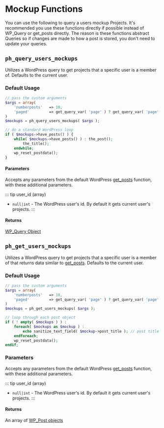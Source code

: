 # Mockup Functions

You can use the following to query a users mockup Projects. It's recommended you use these functions directly if possible 
instead of WP_Query or get_posts directly. The reason is these functions abstract Queries so if changes are made to how 
a post is stored, you don't need to update your queries.

## `ph_query_users_mockups` <Badge text="3.0.0+" vertical="middle"/>
Utilizes a WordPress query to get projects that a specific user is a member of. Defaults to the current user.

### Default Usage
``` php
// pass the custom arguments
$args = array(
	'numberposts'   => 10,
	'paged'         => get_query_var( 'page' ) ? get_query_var( 'page' ) : 1,
)
$mockups = ph_query_users_mockups( $args );

// do a standard WordPress loop
if ( $mockups->have_posts() ) {
    while( $mockups->have_posts() ) : the_post();
        the_title();
    endwhile;
    wp_reset_postdata();
}
```
#### Parameters
Accepts any parameters from the default WordPress [get_posts](https://codex.wordpress.org/Template_Tags/get_posts) function, with these additional parameters.

::: tip user_id (array)
- `null|int` - The WordPress user's id. By default it gets current user's projects.
:::

#### Returns 
[WP_Query Object](https://codex.wordpress.org/Class_Reference/WP_Query)

## `ph_get_users_mockups` <Badge text="3.0.0+" vertical="middle"/>
Utilizes a WordPress query to get projects that a specific user is a member of that returns data similar to [get_posts](https://codex.wordpress.org/Template_Tags/get_posts). Defaults to the current user.

### Default Usage
``` php
// pass the custom arguments
$args = array(
	'numberposts'   => 10,
	'paged'         => get_query_var( 'page' ) ? get_query_var( 'page' ) : 1,
)
$mockups = ph_get_users_mockups( $args );

// loop through each post object
if ( ! empty( $mockups ) ) :
    foreach( $mockups as $mockup ) :
        echo sanitize_text_field( $mockup->post_title ); // post title
    endforeach;
    wp_reset_postdata();
endif;
```

### Parameters
Accepts any parameters from the default WordPress [get_posts](https://codex.wordpress.org/Template_Tags/get_posts) function, with these additional parameters.

::: tip user_id (array)
- `null|int` - The WordPress user's id. By default it gets current user's projects.
:::

#### Returns 
An array of [WP_Post objects](https://codex.wordpress.org/Class_Reference/WP_Post)